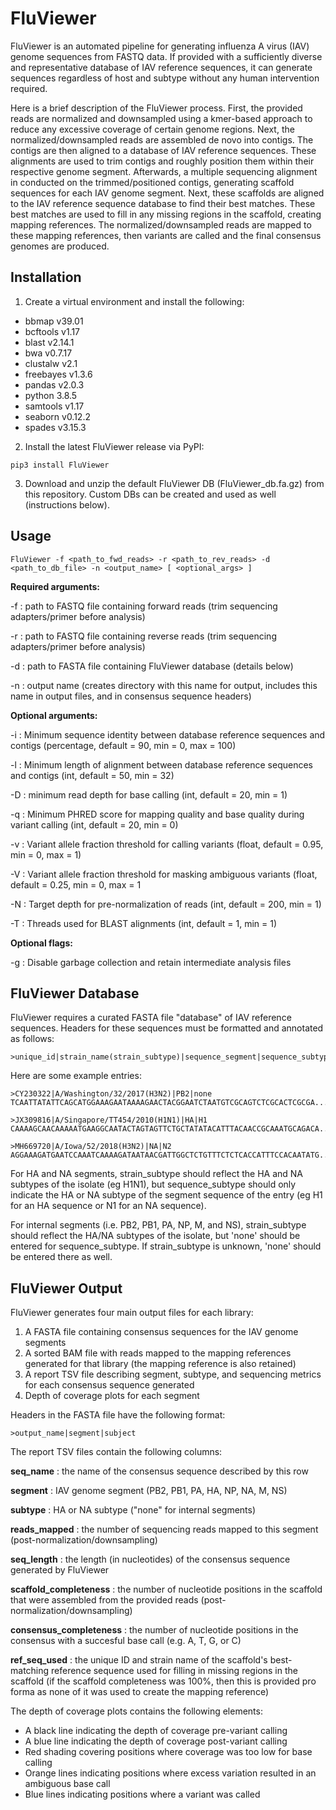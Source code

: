 # FluViewer

FluViewer is an automated pipeline for generating influenza A virus (IAV) genome sequences from FASTQ data. If provided with a sufficiently diverse and representative database of IAV reference sequences, it can generate sequences regardless of host and subtype without any human intervention required.

Here is a brief description of the FluViewer process. First, the provided reads are normalized and downsampled using a kmer-based approach to reduce any excessive coverage of certain genome regions. Next, the normalized/downsampled reads are assembled de novo into contigs. The contigs are then aligned to a database of IAV reference sequences. These alignments are used to trim contigs and roughly position them within their respective genome segment. Afterwards, a multiple sequencing alignment in conducted on the trimmed/positioned contigs, generating scaffold sequences for each IAV genome segment. Next, these scaffolds are aligned to the IAV reference sequence database to find their best matches. These best matches are used to fill in any missing regions in the scaffold, creating mapping references. The normalized/downsampled reads are mapped to these mapping references, then variants are called and the final consensus genomes are produced. 

## Installation
1. Create a virtual environment and install the following:
- bbmap v39.01
- bcftools v1.17
- blast v2.14.1
- bwa v0.7.17
- clustalw v2.1
- freebayes v1.3.6
- pandas v2.0.3
- python 3.8.5
- samtools v1.17
- seaborn v0.12.2
- spades v3.15.3

2. Install the latest FluViewer release via PyPI:
```
pip3 install FluViewer
```

3. Download and unzip the default FluViewer DB (FluViewer_db.fa.gz) from this repository. Custom DBs can be created and used as well (instructions below).

## Usage
```
FluViewer -f <path_to_fwd_reads> -r <path_to_rev_reads> -d <path_to_db_file> -n <output_name> [ <optional_args> ]
```

<b>Required arguments:</b>

-f : path to FASTQ file containing forward reads (trim sequencing adapters/primer before analysis)

-r : path to FASTQ file containing reverse reads (trim sequencing adapters/primer before analysis)

-d : path to FASTA file containing FluViewer database (details below)

-n : output name (creates directory with this name for output, includes this name in output files, and in consensus sequence headers)


<b>Optional arguments:</b>

-i : Minimum sequence identity between database reference sequences and contigs (percentage, default = 90, min = 0, max = 100)

-l : Minimum length of alignment between database reference sequences and contigs (int, default = 50, min = 32)

-D : minimum read depth for base calling (int, default = 20,  min = 1)

-q : Minimum PHRED score for mapping quality and base quality during variant calling (int, default = 20, min = 0)

-v : Variant allele fraction threshold for calling variants (float, default = 0.95, min = 0, max = 1)

-V : Variant allele fraction threshold for masking ambiguous variants (float, default = 0.25, min = 0, max = 1

-N : Target depth for pre-normalization of reads (int, default = 200, min = 1)

-T : Threads used for BLAST alignments (int, default = 1, min = 1)


<b>Optional flags:</b>

-g : Disable garbage collection and retain intermediate analysis files


## FluViewer Database
FluViewer requires a curated FASTA file "database" of IAV reference sequences. Headers for these sequences must be formatted and annotated as follows:
```
>unique_id|strain_name(strain_subtype)|sequence_segment|sequence_subtype
```
Here are some example entries:
```
>CY230322|A/Washington/32/2017(H3N2)|PB2|none
TCAATTATATTCAGCATGGAAAGAATAAAAGAACTACGGAATCTAATGTCGCAGTCTCGCACTCGCGA...

>JX309816|A/Singapore/TT454/2010(H1N1)|HA|H1
CAAAAGCAACAAAAATGAAGGCAATACTAGTAGTTCTGCTATATACATTTACAACCGCAAATGCAGACA...

>MH669720|A/Iowa/52/2018(H3N2)|NA|N2
AGGAAAGATGAATCCAAATCAAAAGATAATAACGATTGGCTCTGTTTCTCTCACCATTTCCACAATATG...
```
For HA and NA segments, strain_subtype should reflect the HA and NA subtypes of the isolate (eg H1N1), but sequence_subtype should only indicate the HA or NA subtype of the segment sequence of the entry (eg H1 for an HA sequence or N1 for an NA sequence).

For internal segments (i.e. PB2, PB1, PA, NP, M, and NS), strain_subtype should reflect the HA/NA subtypes of the isolate, but 'none' should be entered for sequence_subtype. If strain_subtype is unknown, 'none' should be entered there as well.


## FluViewer Output
FluViewer generates four main output files for each library:
1. A FASTA file containing consensus sequences for the IAV genome segments
2. A sorted BAM file with reads mapped to the mapping references generated for that library (the mapping reference is also retained)
3. A report TSV file describing segment, subtype, and sequencing metrics for each consensus sequence generated
4. Depth of coverage plots for each segment

Headers in the FASTA file have the following format:
```
>output_name|segment|subject
```


The report TSV files contain the following columns:

<b>seq_name</b> : the name of the consensus sequence described by this row

<b>segment</b> : IAV genome segment (PB2, PB1, PA, HA, NP, NA, M, NS)

<b>subtype</b> : HA or NA subtype ("none" for internal segments)

<b>reads_mapped</b> : the number of sequencing reads mapped to this segment (post-normalization/downsampling)

<b>seq_length</b> : the length (in nucleotides) of the consensus sequence generated by FluViewer

<b>scaffold_completeness</b> : the number of nucleotide positions in the scaffold that were assembled from the provided reads (post-normalization/downsampling)

<b>consensus_completeness</b> : the number of nucleotide positions in the consensus with a succesful base call (e.g. A, T, G, or C)

<b>ref_seq_used</b> : the unique ID and strain name of the scaffold's best-matching reference sequence used for filling in missing regions in the scaffold (if the scaffold completeness was 100%, then this is provided pro forma as none of it was used to create the mapping reference)


The depth of coverage plots contains the following elements:
- A black line indicating the depth of coverage pre-variant calling
- A blue line indicating the depth of coverage post-variant calling
- Red shading covering positions where coverage was too low for base calling
- Orange lines indicating positions where excess variation resulted in an ambiguous base call
- Blue lines indicating positions where a variant was called
